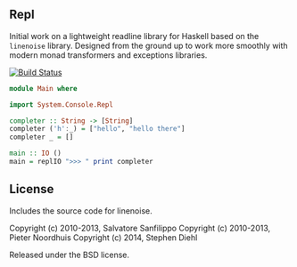 Repl
----

Initial work on a lightweight readline library for Haskell based on the ``linenoise`` library. Designed from
the ground up to work more smoothly with modern monad transformers and exceptions libraries.

[![Build Status](https://travis-ci.org/sdiehl/haskell-linenoise.svg)](https://travis-ci.org/sdiehl/repline)

```haskell
module Main where

import System.Console.Repl

completer :: String -> [String]
completer ('h':_) = ["hello", "hello there"]
completer _ = []

main :: IO ()
main = replIO ">>> " print completer
```

License
-------

Includes the source code for linenoise.

Copyright (c) 2010-2013, Salvatore Sanfilippo <antirez at gmail dot com>
Copyright (c) 2010-2013, Pieter Noordhuis <pcnoordhuis at gmail dot com>
Copyright (c) 2014, Stephen Diehl

Released under the BSD license.
